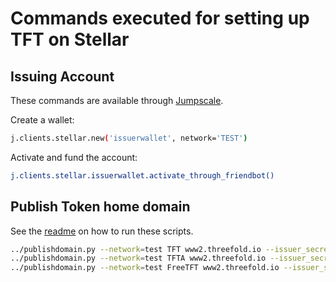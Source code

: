 # Commands executed for setting up TFT  on Stellar

## Issuing Account

These commands are available through [Jumpscale](https://github.com/threefoldtech/jumpscaleX_core).

Create a wallet:

```sh
j.clients.stellar.new('issuerwallet', network='TEST')
```

Activate and fund the account:

```sh
j.clients.stellar.issuerwallet.activate_through_friendbot()
```

## Publish Token home domain

See the [readme](../readme.md) on how to run these scripts.

```sh
../publishdomain.py --network=test TFT www2.threefold.io --issuer_secret=<Issuer secret>
../publishdomain.py --network=test TFTA www2.threefold.io --issuer_secret=<Issuer secret>
../publishdomain.py --network=test FreeTFT www2.threefold.io --issuer_secret=<Issuer secret>
```
